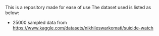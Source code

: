 This is a repository made for ease of use
The dataset used is listed as below:
* 25000 sampled data from https://www.kaggle.com/datasets/nikhileswarkomati/suicide-watch
